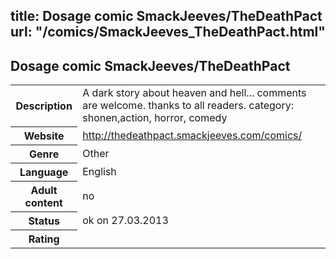 title: Dosage comic SmackJeeves/TheDeathPact
url: "/comics/SmackJeeves_TheDeathPact.html"
---
Dosage comic SmackJeeves/TheDeathPact
-----------------------------------------

<table class="comicinfo">
<tr>
<th>Description</th><td>A dark story about heaven and hell... comments are welcome. thanks to all readers. category: shonen,action, horror, comedy</td>
</tr>
<tr>
<th>Website</th><td><a href="http://thedeathpact.smackjeeves.com/comics/">http://thedeathpact.smackjeeves.com/comics/</a></td>
</tr>
<tr>
<th>Genre</th><td>Other</td>
</tr>
<tr>
<th>Language</th><td>English</td>
</tr>
<tr>
<th>Adult content</th><td>no</td>
</tr>
<tr>
<th>Status</th><td>ok on 27.03.2013</td>
</tr>
<tr>
<th>Rating</th><td><div class="g-plusone" data-size="standard" data-annotation="bubble"
 data-href="http://thedeathpact.smackjeeves.com/comics/"></div></td>
</tr>
</table>
<script type="text/javascript">
  (function() {
    var po = document.createElement('script'); po.type = 'text/javascript'; po.async = true;
    po.src = 'https://apis.google.com/js/plusone.js';
    var s = document.getElementsByTagName('script')[0]; s.parentNode.insertBefore(po, s);
  })();
</script>
